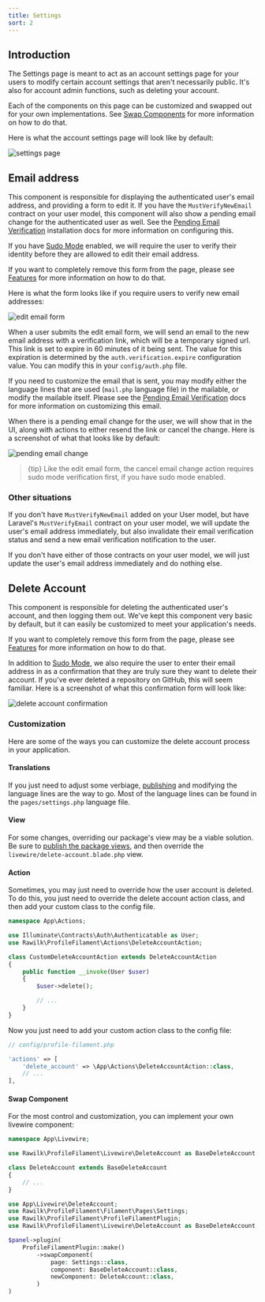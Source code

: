 ```yaml
---
title: Settings
sort: 2
---
```


## Introduction

The Settings page is meant to act as an account settings page for your users to modify certain account settings that aren't necessarily public. It's also for account admin functions, such as deleting your account.

Each of the components on this page can be customized and swapped out for your own implementations. See [Swap Components](/docs/profile-filament-plugin/{version}/customizations/page-customization#user-content-swap-components) for more information on how to do that.

Here is what the account settings page will look like by default:

![settings page](https://github.com/rawilk/profile-filament-plugin/blob/main/assets/images/settings-page.png)

## Email address

This component is responsible for displaying the authenticated user's email address, and providing a form to edit it. If you have the `MustVerifyNewEmail` contract on your user model, this component will also show a pending email change for the authenticated user as well. See the [Pending Email Verification](/docs/profile-filament-plugin/{version}/installation#user-content-pending-email-verification) installation docs for more information on configuring this.

If you have [Sudo Mode](/docs/profile-filament-plugin/{version}/advanced-usage/sudo-mode) enabled, we will require the user to verify their identity before they are allowed to edit their email address.

If you want to completely remove this form from the page, please see [Features](/docs/profile-filament-plugin/{version}/customizations/features#user-content-update-email) for more information on how to do that.

Here is what the form looks like if you require users to verify new email addresses:

![edit email form](https://github.com/rawilk/profile-filament-plugin/blob/main/assets/images/edit-email-form.png)

When a user submits the edit email form, we will send an email to the new email address with a verification link, which will be a temporary signed url. This link is set to expire in 60 minutes of it being sent. The value for this expiration is determined by the `auth.verification.expire` configuration value. You can modify this in your `config/auth.php` file.

If you need to customize the email that is sent, you may modify either the language lines that are used (`mail.php` language file) in the mailable, or modify the mailable itself. Please see the [Pending Email Verification](/docs/profile-filament-plugin/{version}/advanced-usage/mailables#user-content-pending-email-verification) docs for more information on customizing this email.

When there is a pending email change for the user, we will show that in the UI, along with actions to either resend the link or cancel the change. Here is a screenshot of what that looks like by default:

![pending email change](https://github.com/rawilk/profile-filament-plugin/blob/main/assets/images/pending-email-change.png)

> {tip} Like the edit email form, the cancel email change action requires sudo mode verification first, if you have sudo mode enabled.

### Other situations

If you don't have `MustVerifyNewEmail` added on your User model, but have Laravel's `MustVerifyEmail` contract on your user model, we will update the user's email address immediately, but also invalidate their email verification status and send a new email verification notification to the user.

If you don't have either of those contracts on your user model, we will just update the user's email address immediately and do nothing else.

## Delete Account

This component is responsible for deleting the authenticated user's account, and then logging them out. We've kept this component very basic by default, but it can easily be customized to meet your application's needs.

If you want to completely remove this form from the page, please see [Features](/docs/profile-filament-plugin/{version}/customizations/features#user-content-delete-account) for more information on how to do that.

In addition to [Sudo Mode](/docs/profile-filament-plugin/{version}/advanced-usage/sudo-mode), we also require the user to enter their email address in as a confirmation that they are truly sure they want to delete their account. If you've ever deleted a repository on GitHub, this will seem familiar. Here is a screenshot of what this confirmation form will look like:

![delete account confirmation](https://github.com/rawilk/profile-filament-plugin/blob/main/assets/images/delete-account-confirm.png)

### Customization

Here are some of the ways you can customize the delete account process in your application.

#### Translations

If you just need to adjust some verbiage, [publishing](/docs/profile-filament-plugin/{version}/installation#user-content-translations) and modifying the language lines are the way to go. Most of the language lines can be found in the `pages/settings.php` language file.

#### View

For some changes, overriding our package's view may be a viable solution. Be sure to [publish the package views](/docs/profile-filament-plugin/{version}/installation#user-content-views), and then override the `livewire/delete-account.blade.php` view.

#### Action

Sometimes, you may just need to override how the user account is deleted. To do this, you just need to override the delete account action class, and then add your custom class to the config file.

```php
namespace App\Actions;

use Illuminate\Contracts\Auth\Authenticatable as User;
use Rawilk\ProfileFilament\Actions\DeleteAccountAction;

class CustomDeleteAccountAction extends DeleteAccountAction
{
    public function __invoke(User $user)
    {
        $user->delete();

        // ...
    }
}
```

Now you just need to add your custom action class to the config file:

```php
// config/profile-filament.php

'actions' => [
    'delete_account' => \App\Actions\DeleteAccountAction::class,
    // ...
],
```

#### Swap Component

For the most control and customization, you can implement your own livewire component:

```php
namespace App\Livewire;

use Rawilk\ProfileFilament\Livewire\DeleteAccount as BaseDeleteAccount;

class DeleteAccount extends BaseDeleteAccount
{
    // ...
}
```

```php
use App\Livewire\DeleteAccount;
use Rawilk\ProfileFilament\Filament\Pages\Settings;
use Rawilk\ProfileFilament\ProfileFilamentPlugin;
use Rawilk\ProfileFilament\Livewire\DeleteAccount as BaseDeleteAccount;

$panel->plugin(
    ProfileFilamentPlugin::make()
        ->swapComponent(
            page: Settings::class,
            component: BaseDeleteAccount::class,
            newComponent: DeleteAccount::class,
        )
)
```
